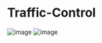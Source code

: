# Traffic-Control
![image](https://github.com/vlantonakos/Traffic-Control/assets/107072477/798d6cbf-668d-482b-bda8-e3576c2fd4f5)
![image](https://github.com/vlantonakos/Traffic-Control/assets/107072477/1101ddeb-9b35-4baa-96f2-6687273fb14d)
